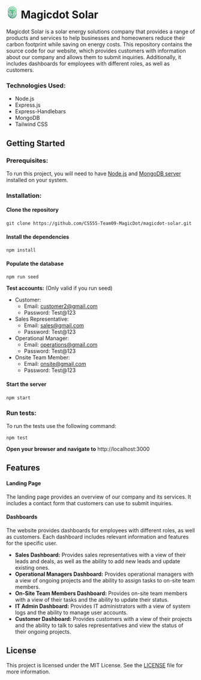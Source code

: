 # <img src="https://raw.githubusercontent.com/CS555-Team09-MagicDot/magicdot-solar/main/public/img/logo.svg" alt="magicdot solar logo" height="32"> Magicdot Solar

Magicdot Solar is a solar energy solutions company that provides a range of products and services to help businesses and homeowners reduce their carbon footprint while saving on energy costs. This repository contains the source code for our website, which provides customers with information about our company and allows them to submit inquiries. Additionally, it includes dashboards for employees with different roles, as well as customers.

### Technologies Used:

- Node.js
- Express.js
- Express-Handlebars
- MongoDB
- Tailwind CSS

## Getting Started

### Prerequisites:

To run this project, you will need to have [Node.js](https://nodejs.org/en/download) and [MongoDB server](https://www.mongodb.com/try/download/community) installed on your system.

### Installation:

#### Clone the repository

```shell
git clone https://github.com/CS555-Team09-MagicDot/magicdot-solar.git
```

#### Install the dependencies

```shell
npm install
```

#### Populate the database

```shell
npm run seed
```

**Test accounts:** (Only valid if you run seed)

- Customer:
  - Email: customer2@gmail.com
  - Password: Test@123
- Sales Representative:
  - Email: sales@gmail.com
  - Password: Test@123
- Operational Manager:
  - Email: operations@gmail.com
  - Password: Test@123
- Onsite Team Member:
  - Email: onsite@gmail.com
  - Password: Test@123

#### Start the server

```shell
npm start
```

### Run tests:

To run the tests use the following command:

```shell
npm test
```

**Open your browser and navigate to** http://localhost:3000

## Features

#### Landing Page

The landing page provides an overview of our company and its services. It includes a contact form that customers can use to submit inquiries.

#### Dashboards

The website provides dashboards for employees with different roles, as well as customers. Each dashboard includes relevant information and features for the specific user.

- **Sales Dashboard:** Provides sales representatives with a view of their leads and deals, as well as the ability to add new leads and update existing ones.
- **Operational Managers Dashboard:** Provides operational managers with a view of ongoing projects and the ability to assign tasks to on-site team members.
- **On-Site Team Members Dashboard:** Provides on-site team members with a view of their tasks and the ability to update their status.
- **IT Admin Dashboard:** Provides IT administrators with a view of system logs and the ability to manage user accounts.
- **Customer Dashboard:** Provides customers with a view of their projects and the ability to talk to sales representatives and view the status of their ongoing projects.

## License

This project is licensed under the MIT License. See the [LICENSE](https://github.com/CS555-Team09-MagicDot/magicdot-solar/blob/main/LICENSE) file for more information.
